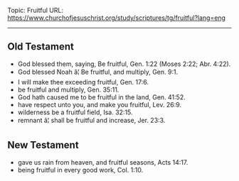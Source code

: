 Topic: Fruitful
URL: https://www.churchofjesuschrist.org/study/scriptures/tg/fruitful?lang=eng

---

## Old Testament

- God blessed them, saying, Be fruitful, Gen. 1:22 (Moses 2:22; Abr. 4:22).
- God blessed Noah â¦ Be fruitful, and multiply, Gen. 9:1.
- I will make thee exceeding fruitful, Gen. 17:6.
- be fruitful and multiply, Gen. 35:11.
- God hath caused me to be fruitful in the land, Gen. 41:52.
- have respect unto you, and make you fruitful, Lev. 26:9.
- wilderness be a fruitful field, Isa. 32:15.
- remnant â¦ shall be fruitful and increase, Jer. 23:3.

## New Testament

- gave us rain from heaven, and fruitful seasons, Acts 14:17.
- being fruitful in every good work, Col. 1:10.

